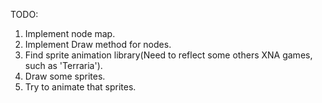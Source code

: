 TODO:
1) Implement node map.
2) Implement Draw method for nodes.
3) Find sprite animation library(Need to reflect some others XNA games, such as 'Terraria').
4) Draw some sprites.
5) Try to animate that sprites.

